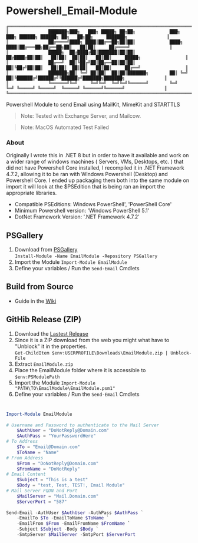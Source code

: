 # Powershell_Email-Module
```
╔═════════════════════════════════════════════════════════════════════════════════════════════════════════════════════════════════╗
║               ███████╗███╗   ███╗ █████╗ ██╗██╗             ███╗   ███╗ ██████╗ ██████╗ ██╗   ██╗██╗     ███████╗               ║
║               ██╔════╝████╗ ████║██╔══██╗██║██║             ████╗ ████║██╔═══██╗██╔══██╗██║   ██║██║     ██╔════╝               ║
║               █████╗  ██╔████╔██║███████║██║██║             ██╔████╔██║██║   ██║██║  ██║██║   ██║██║     █████╗                 ║
║               ██╔══╝  ██║╚██╔╝██║██╔══██║██║██║             ██║╚██╔╝██║██║   ██║██║  ██║██║   ██║██║     ██╔══╝                 ║
║               ███████╗██║ ╚═╝ ██║██║  ██║██║███████╗        ██║ ╚═╝ ██║╚██████╔╝██████╔╝╚██████╔╝███████╗███████╗               ║
║               ╚══════╝╚═╝     ╚═╝╚═╝  ╚═╝╚═╝╚══════╝        ╚═╝     ╚═╝ ╚═════╝ ╚═════╝  ╚═════╝ ╚══════╝╚══════╝               ║
╚═════════════════════════════════════════════════════════════════════════════════════════════════════════════════════════════════╝
```
Powershell Module to send Email using MailKit, MimeKit and STARTTLS
> Note: Tested with Exchange Server, and Mailcow.

> Note: MacOS Automated Test Failed

### About
Originally I wrote this in .NET 8 but in order to have it available and work on a wider range of windows machines ( Servers, VMs, Desktops, etc. ) that did not have Powershell Core installed, I recompiled it in .NET Framework 4.7.2, allowing it to be ran with Windows Powershell (Desktop) and Powershell Core. I ended up packaging them both into the same module on import it will look at the $PSEdition that is being ran an import the appropriate libraries.

- Compatible PSEditions: Windows PowerShell', 'PowerShell Core'
- Minimum Powershell version: 'Windows PowerShell 5.1'
- DotNet Framework Version: '.NET Framework 4.7.2'

## PSGallery
1. Download from <a href="https://www.powershellgallery.com/packages/EmailModule/" target="_blank">PSGallery</a><br>
`Install-Module -Name EmailModule -Repository PSGallery`
2. Import the Module `Import-Module EmailModule`
3. Define your variables / Run the `Send-Email` Cmdlets

## Build from Source
- Guide in the <a href="https://github.com/Brandon-J-Navarro/Powershell_Email-Module/wiki/Build-from-source">Wiki</a>

## GitHib Release (ZIP)
1. Download the <a href="https://github.com/Brandon-J-Navarro/Powershell_Email-Module/releases/latest">Lastest Release</a>
2. Since it is a ZIP download from the web you might what have to "Unblock" it in the properties.<br>
` Get-ChildItem $env:USERPROFILE\Downloads\EmailModule.zip | Unblock-File `
3. Extract `EmailModule.zip`
4. Place the EmailModule folder where it is accessible to `$env:PSModulePath`
5. Import the Module `Import-Module "PATH\TO\EmailModule\EmailModule.psm1"`
6. Define your variables / Run the `Send-Email` Cmdlets

#
```powershell
Import-Module EmailModule
 
# Username and Password to authenticate to the Mail Server
    $AuthUser = "DoNotReply@Domain.com"
    $AuthPass = "YourPasswordHere"
# To Address
    $To = "Email@Domain.com"
    $ToName = "Name"
# From Address
    $From = "DoNotReply@Domain.com"
    $FromName = "DoNotReply"
# Email Content
    $Subject = "This is a test"
    $Body = "test, Test, TEST!, Email Module"
# Mail Server FQDN and Port
    $MailServer = "Mail.Domain.com"
    $ServerPort = "587"
 
Send-Email -AuthUser $AuthUser -AuthPass $AuthPass `
    -EmailTo $To -EmailToName $ToName `
    -EmailFrom $From -EmailFromName $FromName `
    -Subject $Subject -Body $Body `
    -SmtpServer $MailServer -SmtpPort $ServerPort
```
